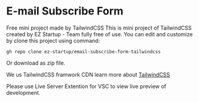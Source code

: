 # E-mail Subscribe Form
Free mini project made by TailwindCSS
This is mini project of TailwindCSS created by EZ Startup - Team fully free of use. You can edit and customize by clone this project using command:
```
gh repo clone ez-startup/email-subscribe-form-tailwindcss
```
Or download as zip file.

We us TailwindCSS framwork CDN 
learn more about [TailwindCSS](https://tailwindcss.com/docs/installation)

Please use Live Server Extention for VSC to view live preview of development. 
